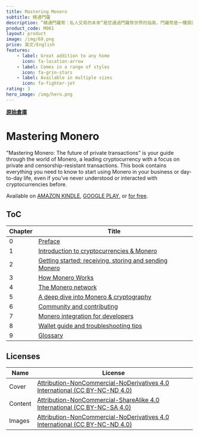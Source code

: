 ```yaml
---
title: Mastering Monero
subtitle: 精通門羅
description: “精通門羅幣：私人交易的未來”是您通過門羅幣世界的指南，門羅幣是一種領先的加密貨幣，專注於私人和不受審查審查的交易。
product_code: M001
layout: product
image: /img/69.png
price: 英文/English
features:
    - label: Great addition to any home
      icon: fa-location-arrow
    - label: Comes in a range of styles
      icon: fa-grin-stars
    - label: Available in multiple sizes
      icon: fa-fighter-jet
rating: 3
hero_image: /img/hero.png
---
```


**[原始倉庫](https://github.com/monerobook/monerobook)**

# Mastering Monero

"Mastering Monero: The future of private transactions" is your guide through the world of Monero, a leading cryptocurrency with a focus on private and censorship-resistant transactions. This book contains everything you need to know to start using Monero in your business or day-to-day life, even if you've never understood or interacted with cryptocurrencies before.

Available on [AMAZON KINDLE](https://www.amazon.com/dp/B07QW35KZN), [GOOGLE PLAY](https://play.google.com/store/books/details?id=K7FqDwAAQBAJ), or [for free](https://masteringmonero.com/free-download.html).

## ToC

|Chapter|Title|
| --- | --- |
|0|[Preface](https://github.com/monerobook/monerobook/blob/master/chapters/preface.md)|
|1|[Introduction to cryptocurrencies & Monero](https://github.com/monerobook/monerobook/blob/master/chapters/1.md)|
|2|[Getting started: receiving, storing and sending Monero](https://github.com/monerobook/monerobook/blob/master/chapters/2.md)|
|3|[How Monero Works](https://github.com/monerobook/monerobook/blob/master/chapters/3.md)|
|4|[The Monero network](https://github.com/monerobook/monerobook/blob/master/chapters/4.md)|
|5|[A deep dive into Monero & cryptography](https://github.com/monerobook/monerobook/blob/master/chapters/5.md)|
|6|[Community and contributing](https://github.com/monerobook/monerobook/blob/master/chapters/6.md)|
|7|[Monero integration for developers](https://github.com/monerobook/monerobook/blob/master/chapters/7.md)|
|8|[Wallet guide and troubleshooting tips](https://github.com/monerobook/monerobook/blob/master/chapters/8.md)|
|9|[Glossary](https://github.com/monerobook/monerobook/blob/master/chapters/glossary.md)|

## Licenses

|Name|License|
| --- | --- |
|Cover|[Attribution-NonCommercial-NoDerivatives 4.0 International (CC BY-NC-ND 4.0)](https://creativecommons.org/licenses/by-nc-nd/4.0/)|
|Content|[Attribution-NonCommercial-ShareAlike 4.0 International (CC BY-NC-SA 4.0)](https://creativecommons.org/licenses/by-nc-sa/4.0/)|
|Images|[Attribution-NonCommercial-NoDerivatives 4.0 International (CC BY-NC-ND 4.0)](https://creativecommons.org/licenses/by-nc-nd/4.0/)|
